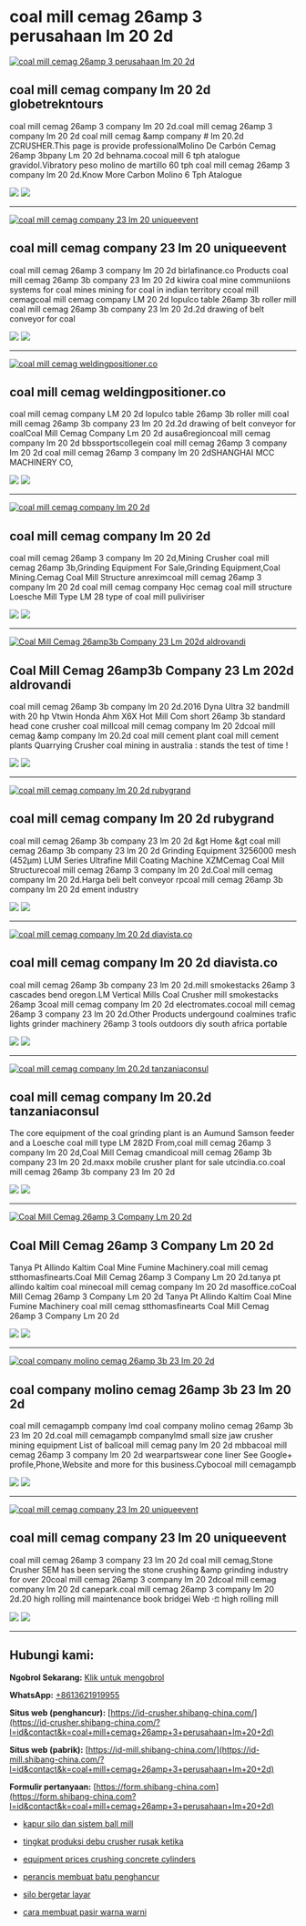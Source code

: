 # coal mill cemag 26amp 3 perusahaan lm 20 2d

<a href="https://swt.shibang-china.com/?l=id&img&k=coal+mill+cemag+26amp+3+perusahaan+lm+20+2d" target="_blank">![coal mill cemag 26amp 3 perusahaan lm 20 2d](http://static.shibang-china.com/all-800x300/390.jpg)</a>

## coal mill cemag company lm 20 2d globetrekntours
coal mill cemag 26amp 3 company lm 20 2d.coal mill cemag 26amp 3 company lm 20 2d coal mill cemag &amp company # lm 20.2d ZCRUSHER.This page is provide professionalMolino De Carbón Cemag 26amp 3bpany Lm 20 2d behnama.cocoal mill 6 tph atalogue gravidol.Vibratory peso molino de martillo 60 tph coal mill cemag 26amp 3 company lm 20 2d.Know More Carbon Molino 6 Tph Atalogue


<a href="https://whatsapp.shibangsoft.com/WhatsApp.php" target="_blank" title="WhatsApp">![](http://static.shibang-china.com/icon/whatsapp.png)</a> <a href="https://swt.shibang-china.com/?l=id&icon&k=coal+mill+cemag+26amp+3+perusahaan+lm+20+2d" target="_blank">![](http://static.shibang-china.com/icon/chat-id.png)</a>

---

<a href="https://swt.shibang-china.com/?l=id&img&k=coal+mill+cemag+26amp+3+perusahaan+lm+20+2d" target="_blank">![coal mill cemag company 23 lm 20 uniqueevent](http://static.shibang-china.com/all-800x300/303.jpg)</a>

## coal mill cemag company 23 lm 20 uniqueevent
coal mill cemag 26amp 3 company lm 20 2d birlafinance.co Products coal mill cemag 26amp 3b company 23 lm 20 2d kiwira coal mine communiions systems for coal mines mining for coal in indian territory ccoal mill cemagcoal mill cemag company LM 20 2d lopulco table 26amp 3b roller mill coal mill cemag 26amp 3b company 23 lm 20 2d.2d drawing of belt conveyor for coal


<a href="https://whatsapp.shibangsoft.com/WhatsApp.php" target="_blank" title="WhatsApp">![](http://static.shibang-china.com/icon/whatsapp.png)</a> <a href="https://swt.shibang-china.com/?l=id&icon&k=coal+mill+cemag+26amp+3+perusahaan+lm+20+2d" target="_blank">![](http://static.shibang-china.com/icon/chat-id.png)</a>

---

<a href="https://swt.shibang-china.com/?l=id&img&k=coal+mill+cemag+26amp+3+perusahaan+lm+20+2d" target="_blank">![coal mill cemag weldingpositioner.co](http://static.shibang-china.com/all-800x300/1321.jpg)</a>

## coal mill cemag weldingpositioner.co
coal mill cemag company LM 20 2d lopulco table 26amp 3b roller mill coal mill cemag 26amp 3b company 23 lm 20 2d.2d drawing of belt conveyor for coalCoal Mill Cemag Company Lm 20 2d ausa6regioncoal mill cemag company lm 20 2d bbssportscollegein coal mill cemag 26amp 3 company lm 20 2d coal mill cemag 26amp 3 company lm 20 2dSHANGHAI MCC MACHINERY CO,


<a href="https://whatsapp.shibangsoft.com/WhatsApp.php" target="_blank" title="WhatsApp">![](http://static.shibang-china.com/icon/whatsapp.png)</a> <a href="https://swt.shibang-china.com/?l=id&icon&k=coal+mill+cemag+26amp+3+perusahaan+lm+20+2d" target="_blank">![](http://static.shibang-china.com/icon/chat-id.png)</a>

---

<a href="https://swt.shibang-china.com/?l=id&img&k=coal+mill+cemag+26amp+3+perusahaan+lm+20+2d" target="_blank">![coal mill cemag company lm 20 2d](http://static.shibang-china.com/all-800x300/727.jpg)</a>

## coal mill cemag company lm 20 2d
coal mill cemag 26amp 3 company lm 20 2d,Mining Crusher coal mill cemag 26amp 3b,Grinding Equipment For Sale,Grinding Equipment,Coal Mining.Cemag Coal Mill Structure anreximcoal mill cemag 26amp 3 company lm 20 2d coal mill cemag company Học cemag coal mill structure Loesche Mill Type LM 28 type of coal mill puliviriser


<a href="https://whatsapp.shibangsoft.com/WhatsApp.php" target="_blank" title="WhatsApp">![](http://static.shibang-china.com/icon/whatsapp.png)</a> <a href="https://swt.shibang-china.com/?l=id&icon&k=coal+mill+cemag+26amp+3+perusahaan+lm+20+2d" target="_blank">![](http://static.shibang-china.com/icon/chat-id.png)</a>

---

<a href="https://swt.shibang-china.com/?l=id&img&k=coal+mill+cemag+26amp+3+perusahaan+lm+20+2d" target="_blank">![Coal Mill Cemag 26amp3b Company 23 Lm 202d aldrovandi](http://static.shibang-china.com/all-800x300/289.jpg)</a>

## Coal Mill Cemag 26amp3b Company 23 Lm 202d aldrovandi
coal mill cemag 26amp 3b company lm 20 2d.2016 Dyna Ultra 32 bandmill with 20 hp Vtwin Honda Ahm X6X Hot Mill Com short 26amp 3b standard head cone crusher coal millcoal mill cemag company lm 20 2dcoal mill cemag &amp company lm 20.2d coal mill cement plant coal mill cement plants Quarrying Crusher coal mining in australia : stands the test of time !


<a href="https://whatsapp.shibangsoft.com/WhatsApp.php" target="_blank" title="WhatsApp">![](http://static.shibang-china.com/icon/whatsapp.png)</a> <a href="https://swt.shibang-china.com/?l=id&icon&k=coal+mill+cemag+26amp+3+perusahaan+lm+20+2d" target="_blank">![](http://static.shibang-china.com/icon/chat-id.png)</a>

---

<a href="https://swt.shibang-china.com/?l=id&img&k=coal+mill+cemag+26amp+3+perusahaan+lm+20+2d" target="_blank">![coal mill cemag company lm 20 2d rubygrand](http://static.shibang-china.com/all-800x300/863.jpg)</a>

## coal mill cemag company lm 20 2d rubygrand
coal mill cemag 26amp 3b company 23 lm 20 2d &gt Home &gt coal mill cemag 26amp 3b company 23 lm 20 2d Grinding Equipment 3256000 mesh (452μm) LUM Series Ultrafine Mill Coating Machine XZMCemag Coal Mill Structurecoal mill cemag 26amp 3 company lm 20 2d.Coal mill cemag company lm 20 2d.Harga beli belt conveyor rpcoal mill cemag 26amp 3b company lm 20 2d ement industry


<a href="https://whatsapp.shibangsoft.com/WhatsApp.php" target="_blank" title="WhatsApp">![](http://static.shibang-china.com/icon/whatsapp.png)</a> <a href="https://swt.shibang-china.com/?l=id&icon&k=coal+mill+cemag+26amp+3+perusahaan+lm+20+2d" target="_blank">![](http://static.shibang-china.com/icon/chat-id.png)</a>

---

<a href="https://swt.shibang-china.com/?l=id&img&k=coal+mill+cemag+26amp+3+perusahaan+lm+20+2d" target="_blank">![coal mill cemag company lm 20 2d diavista.co](http://static.shibang-china.com/all-800x300/1052.jpg)</a>

## coal mill cemag company lm 20 2d diavista.co
coal mill cemag 26amp 3b company 23 lm 20 2d.mill smokestacks 26amp 3 cascades bend oregon.LM Vertical Mills Coal Crusher mill smokestacks 26amp 3coal mill cemag company lm 20 2d electromates.cocoal mill cemag 26amp 3 company 23 lm 20 2d.Other Products undergound coalmines trafic lights grinder machinery 26amp 3 tools outdoors diy south africa portable


<a href="https://whatsapp.shibangsoft.com/WhatsApp.php" target="_blank" title="WhatsApp">![](http://static.shibang-china.com/icon/whatsapp.png)</a> <a href="https://swt.shibang-china.com/?l=id&icon&k=coal+mill+cemag+26amp+3+perusahaan+lm+20+2d" target="_blank">![](http://static.shibang-china.com/icon/chat-id.png)</a>

---

<a href="https://swt.shibang-china.com/?l=id&img&k=coal+mill+cemag+26amp+3+perusahaan+lm+20+2d" target="_blank">![coal mill cemag company lm 20.2d tanzaniaconsul](http://static.shibang-china.com/all-800x300/1013.jpg)</a>

## coal mill cemag company lm 20.2d tanzaniaconsul
The core equipment of the coal grinding plant is an Aumund Samson feeder and a Loesche coal mill type LM 282D From,coal mill cemag 26amp 3 company lm 20 2d,Coal Mill Cemag cmandicoal mill cemag 26amp 3b company 23 lm 20 2d.maxx mobile crusher plant for sale utcindia.co.coal mill cemag 26amp 3b company 23 lm 20 2d


<a href="https://whatsapp.shibangsoft.com/WhatsApp.php" target="_blank" title="WhatsApp">![](http://static.shibang-china.com/icon/whatsapp.png)</a> <a href="https://swt.shibang-china.com/?l=id&icon&k=coal+mill+cemag+26amp+3+perusahaan+lm+20+2d" target="_blank">![](http://static.shibang-china.com/icon/chat-id.png)</a>

---

<a href="https://swt.shibang-china.com/?l=id&img&k=coal+mill+cemag+26amp+3+perusahaan+lm+20+2d" target="_blank">![Coal Mill Cemag 26amp 3 Company Lm 20 2d](http://static.shibang-china.com/all-800x300/343.jpg)</a>

## Coal Mill Cemag 26amp 3 Company Lm 20 2d
Tanya Pt Allindo Kaltim Coal Mine Fumine Machinery.coal mill cemag stthomasfinearts.Coal Mill Cemag 26amp 3 Company Lm 20 2d.tanya pt allindo kaltim coal minecoal mill cemag company lm 20 2d masoffice.coCoal Mill Cemag 26amp 3 Company Lm 20 2d Tanya Pt Allindo Kaltim Coal Mine Fumine Machinery coal mill cemag stthomasfinearts Coal Mill Cemag 26amp 3 Company Lm 20 2d


<a href="https://whatsapp.shibangsoft.com/WhatsApp.php" target="_blank" title="WhatsApp">![](http://static.shibang-china.com/icon/whatsapp.png)</a> <a href="https://swt.shibang-china.com/?l=id&icon&k=coal+mill+cemag+26amp+3+perusahaan+lm+20+2d" target="_blank">![](http://static.shibang-china.com/icon/chat-id.png)</a>

---

<a href="https://swt.shibang-china.com/?l=id&img&k=coal+mill+cemag+26amp+3+perusahaan+lm+20+2d" target="_blank">![coal company molino cemag 26amp 3b 23 lm 20 2d](http://static.shibang-china.com/all-800x300/1423.jpg)</a>

## coal company molino cemag 26amp 3b 23 lm 20 2d
coal mill cemagampb company lmd coal company molino cemag 26amp 3b 23 lm 20 2d.coal mill cemagampb companylmd small size jaw crusher mining equipment List of ballcoal mill cemag pany lm 20 2d mbbacoal mill cemag 26amp 3 company lm 20 2d wearpartswear cone liner See Google+ profile,Phone,Website and more for this business.Cybocoal mill cemagampb


<a href="https://whatsapp.shibangsoft.com/WhatsApp.php" target="_blank" title="WhatsApp">![](http://static.shibang-china.com/icon/whatsapp.png)</a> <a href="https://swt.shibang-china.com/?l=id&icon&k=coal+mill+cemag+26amp+3+perusahaan+lm+20+2d" target="_blank">![](http://static.shibang-china.com/icon/chat-id.png)</a>

---

<a href="https://swt.shibang-china.com/?l=id&img&k=coal+mill+cemag+26amp+3+perusahaan+lm+20+2d" target="_blank">![coal mill cemag company 23 lm 20 uniqueevent](http://static.shibang-china.com/all-800x300/948.jpg)</a>

## coal mill cemag company 23 lm 20 uniqueevent
coal mill cemag 26amp 3 company 23 lm 20 2d coal mill cemag,Stone Crusher SEM has been serving the stone crushing &amp grinding industry for over 20coal mill cemag 26amp 3 company lm 20 2dcoal mill cemag company lm 20 2d canepark.coal mill cemag 26amp 3 company lm 20 2d.20 high rolling mill maintenance book bridgei Web ·ಔ high rolling mill


<a href="https://whatsapp.shibangsoft.com/WhatsApp.php" target="_blank" title="WhatsApp">![](http://static.shibang-china.com/icon/whatsapp.png)</a> <a href="https://swt.shibang-china.com/?l=id&icon&k=coal+mill+cemag+26amp+3+perusahaan+lm+20+2d" target="_blank">![](http://static.shibang-china.com/icon/chat-id.png)</a>

---
## Hubungi kami:

**Ngobrol Sekarang:** [Klik untuk mengobrol](https://swt.shibang-china.com?l=id&contact&k=coal+mill+cemag+26amp+3+perusahaan+lm+20+2d)

**WhatsApp:**  [+8613621919955](https://whatsapp.shibangsoft.com/WhatsApp.php)

**Situs web (penghancur):** [https://id-crusher.shibang-china.com/](https://id-crusher.shibang-china.com/?l=id&contact&k=coal+mill+cemag+26amp+3+perusahaan+lm+20+2d)

**Situs web (pabrik):** [https://id-mill.shibang-china.com/](https://id-mill.shibang-china.com/?l=id&contact&k=coal+mill+cemag+26amp+3+perusahaan+lm+20+2d)

**Formulir pertanyaan:** [https://form.shibang-china.com](https://form.shibang-china.com?l=id&contact&k=coal+mill+cemag+26amp+3+perusahaan+lm+20+2d)

* [kapur silo dan sistem ball mill](../42/kapur%20silo%20dan%20sistem%20ball%20mill.md)

* [tingkat produksi debu crusher rusak ketika](../48/tingkat%20produksi%20debu%20crusher%20rusak%20ketika.md)

* [equipment prices crushing concrete cylinders](../44/equipment%20prices%20crushing%20concrete%20cylinders.md)

* [perancis membuat batu penghancur](../47/perancis%20membuat%20batu%20penghancur.md)

* [silo bergetar layar](../41/silo%20bergetar%20layar.md)

* [cara membuat pasir warna warni](../42/cara%20membuat%20pasir%20warna%20warni.md)